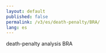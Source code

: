 ```yaml
---
layout: default
published: false
permalink: /v3/es/death-penalty/BRA/
lang: es
---
```


death-penalty analysis BRA

